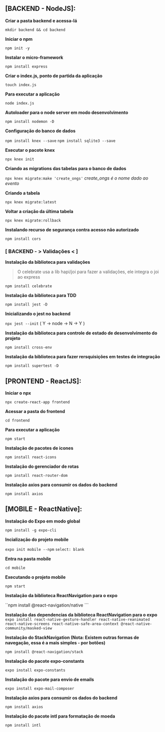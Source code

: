 ## [BACKEND - NodeJS]:

**Criar a pasta backend e acessa-lá**

`mkdir backend && cd backend`

**Iniciar o npm**

`npm init -y`

**Instalar o micro-framework**

`npm install express`

**Criar o index.js, ponto de partida da aplicação**

`touch index.js`

**Para executar a aplicação**

`node index.js`

**Autoloader para o node server em modo desenvolvimento**

`npm install nodemon -D`

**Configuração do banco de dados**

`npm install knex --save`
`npm install sqlite3 --save`

**Executar o pacote knex**

`npx knex init`

**Criando as migrations das tabelas para o banco de dados**

`npx knex migrate:make 'create_ongs'` _*create_ongs é o nome dado ao evento*_

**Criando a tabela**

`npx knex migrate:latest`

**Voltar a criação da última tabela**

`npx knex migrate:rollback`

**Instalando recurso de segurança contra acesso não autorizado**

`npm install cors`

### [ BACKEND - > Validações < ]

**Instalação da biblioteca para validações**

> O celebrate usa a lib hapi/joi para fazer a validações, ele integra o joi ao express

`npm install celebrate`

**Instalação da biblioteca para TDD**

`npm install jest -D`

**Inicializando o jest no backend**

`npx jest --init` ( Y -> node -> N -> Y )

**Instalação da biblioteca para controle de estado de desenvolvimento do projeto**

`npm install cross-env`

**Instalação da biblioteca para fazer rersquisições em testes de integração**

`npm install supertest -D`

## [PRONTEND - ReactJS]:

**Iniciar o npx**

`npx create-react-app frontend`

**Acessar a pasta do frontend**

`cd frontend`

**Para executar a aplicação**

`npm start`

**Instalação de pacotes de icones**

`npm install react-icons`

**Instalação do gerenciador de rotas**

`npm install react-router-dom`

**Instalação axios para consumir os dados do backend**

`npm install axios`

## [MOBILE - ReactNative]:

**Instalação do Expo em modo global**

`npm install -g expo-cli`

**Incialização do projeto mobile**

`expo init mobile --npm`
`select: blank`

**Entra na pasta mobile**

`cd mobile`

**Executando o projeto mobile**

`npm start`

**Instalação da biblioteca ReactNavigation para o expo**

``npm install @react-navigation/native ```

**Instalação das dependencias da biblioteca ReactNavigation para o expo**
`expo install react-native-gesture-handler react-native-reanimated react-native-screens react-native-safe-area-context @react-native-community/masked-view`

**Instalação do StackNavigation (Nota: Existem outras formas de navegação, essa é a mais simples - por botões)**

`npm install @react-navigation/stack`

**Instalação do pacote expo-constants**

`expo install expo-constants`

**Instalação do pacote para envio de emails**

`expo install expo-mail-composer`

**Instalação axios para consumir os dados do backend**

`npm install axios`

**Instalação do pacote intl para formatação de moeda**

`npm install intl`